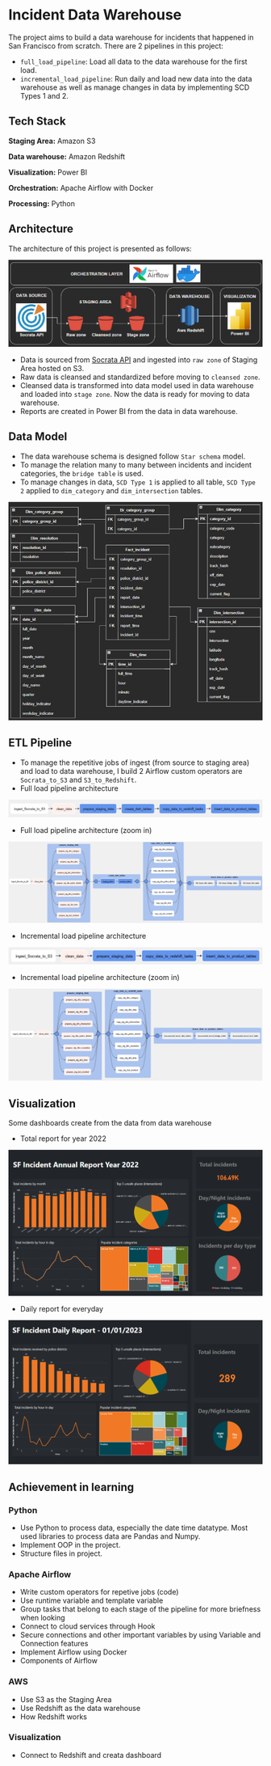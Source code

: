 
# **Incident Data Warehouse**
The project aims to build a data warehouse for incidents that happened in San Francisco from scratch. There are 2 pipelines in this project:
- `full_load_pipeline`: Load all data to the data warehouse for the first load.
- `incremental_load_pipeline`: Run daily and load new data into the data warehouse as well as manage changes in data by implementing SCD Types 1 and 2.


## **Tech Stack**

**Staging Area:** Amazon S3

**Data warehouse:** Amazon Redshift

**Visualization:** Power BI

**Orchestration:** Apache Airflow with Docker

**Processing:** Python


## **Architecture**
The architecture of this project is presented as follows:

![Architecture_1](https://github.com/minhky2185/incident_data_warehouse/blob/main/images/architecture_1.png)

- Data is sourced from [Socrata API](https://data.sfgov.org/Public-Safety/Police-Department-Incident-Reports-2018-to-Present/wg3w-h783) and ingested into `raw zone` of Staging Area hosted on S3.
- Raw data is cleansed and standardized before moving to `cleansed zone`.
- Cleansed data is transformed into data model used in data warehouse and loaded into `stage zone`. Now the data is ready for moving to data warehouse.
- Reports are created in Power BI from the data in data warehouse.


## **Data Model**
- The data warehouse schema is designed follow `Star schema` model. 
- To manage the relation many to many between incidents and incident categories, the `bridge table` is used.
- To manage changes in data, `SCD Type 1` is applied to all table, `SCD Type 2` applied to `dim_category` and `dim_intersection` tables.

<img src="https://github.com/minhky2185/incident_data_warehouse/blob/main/images/data_model.png" align="centre">

## **ETL Pipeline**
- To manage the repetitive jobs of ingest (from source to staging area) and load to data warehouse, I build 2 Airflow custom operators are `Socrata_to_S3` and `S3_to_Redshift`.
- Full load pipeline architecture

![full_load](https://github.com/minhky2185/incident_data_warehouse/blob/main/images/full_load.png)

- Full load pipeline architecture (zoom in)

![full_load_zoom_in](https://github.com/minhky2185/incident_data_warehouse/blob/main/images/full_load_zoom_in.png)

- Incremental load pipeline architecture

![incre_load](https://github.com/minhky2185/incident_data_warehouse/blob/main/images/incre_load.png)

- Incremental load pipeline architecture (zoom in)

![incre_load_zoom_in](https://github.com/minhky2185/incident_data_warehouse/blob/main/images/incre_load_zoom_in.png)

## **Visualization**
Some dashboards create from the data from data warehouse
- Total report for year 2022

![year_report](https://github.com/minhky2185/incident_data_warehouse/blob/main/images/year_report.png)

- Daily report for everyday 

![daily_report](https://github.com/minhky2185/incident_data_warehouse/blob/main/images/daily_report.png)

## **Achievement in learning**
### Python
- Use Python to process data, especially the date time datatype. Most used libraries to process data are Pandas and Numpy.
- Implement OOP in the project.
- Structure files in project.
### Apache Airflow
- Write custom operators for repetive jobs (code)
- Use runtime variable and template variable
- Group tasks that belong to each stage of the pipeline for more briefness when looking
- Connect to cloud services through Hook
- Secure connections and other important variables by using Variable and Connection features
- Implement Airflow using Docker
- Components of Airflow
### AWS
- Use S3 as the Staging Area
- Use Redshift as the data warehouse
- How Redshift works
### Visualization
- Connect to Redshift and creata dashboard
